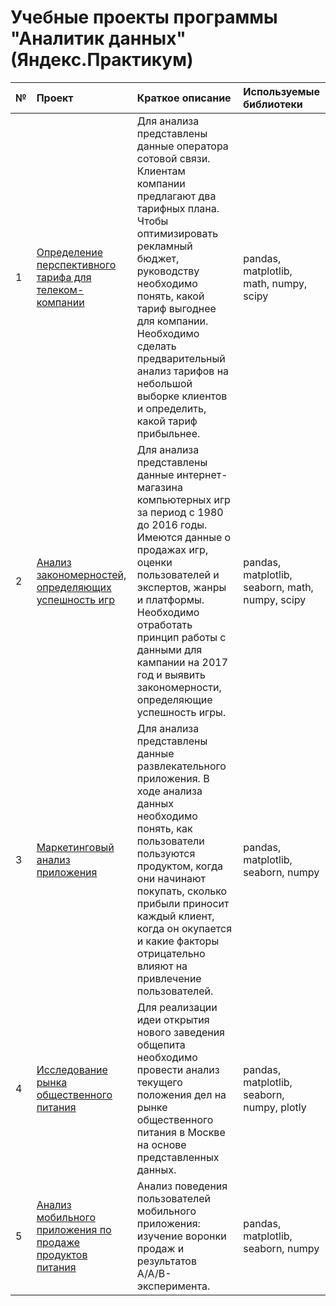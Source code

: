 # Учебные проекты программы "Аналитик данных" (Яндекс.Практикум)

№  | Проект                                                        | Краткое описание                                                        | Используемые библиотеки|
:--|:-------------                                                 |:---------------                                                           | :-------------      |
1  | [Определение перспективного тарифа для телеком-компании](https://github.com/Enot913/educational_projects/tree/main/mobile)     | Для анализа представлены данные оператора сотовой связи. Клиентам компании предлагают два тарифных плана. Чтобы оптимизировать рекламный бюджет, руководству необходимо понять, какой тариф выгоднее для компании. Необходимо сделать предварительный анализ тарифов на небольшой выборке клиентов и определить, какой тариф прибыльнее.                         |   pandas, matplotlib, math, numpy, scipy |
2  | [Анализ закономерностей, определяющих успешность игр](https://github.com/Enot913/educational_projects/tree/main/games)     | Для анализа представлены данные интернет-магазина компьютерных игр за период с 1980 до 2016 годы. Имеются данные о продажах игр, оценки пользователей и экспертов, жанры и платформы. Необходимо отработать принцип работы с данными для кампании на 2017 год и выявить закономерности, определяющие успешность игры.                                           | pandas, matplotlib, seaborn, math, numpy, scipy|
3   | [Маркетинговый анализ приложения](https://github.com/Enot913/educational_projects/tree/main/users_metrics) | Для анализа представлены данные развлекательного приложения. В ходе анализа данных необходимо понять, как пользователи пользуются продуктом, когда они начинают покупать, сколько прибыли приносит каждый клиент, когда он окупается и какие факторы отрицательно влияют на привлечение пользователей.                                                                          |pandas, matplotlib, seaborn, numpy |
4   | [Исследование рынка общественного питания](https://github.com/Enot913/educational_projects/tree/main/restaurant) | Для реализации идеи открытия нового заведения общепита необходимо провести анализ текущего положения дел на рынке общественного питания в Москве на основе представленных данных.                        |pandas, matplotlib, seaborn, numpy, plotly |
5   | [Анализ мобильного приложения по продаже продуктов питания](https://github.com/Enot913/educational_projects/tree/main/foodshop) | Анализ поведения пользователей мобильного приложения: изучение воронки продаж и результатов A/A/B-эксперимента.                                                                                                        |pandas, matplotlib, seaborn, numpy |
